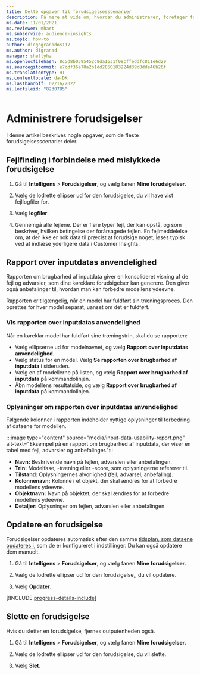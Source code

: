 ```yaml
---
title: Delte opgaver til forudsigelsesscenarier
description: Få mere at vide om, hvordan du administrerer, foretager fejlfinding og finjusterer forudsigelser.
ms.date: 11/01/2021
ms.reviewer: mhart
ms.subservice: audience-insights
ms.topic: how-to
author: diegogranados117
ms.author: digranad
manager: shellyha
ms.openlocfilehash: 8c5d8b0395452c8da1631f09cffeddfc811e6d29
ms.sourcegitcommit: e7cdf36a78a2b1dd2850183224d39c8dde46b26f
ms.translationtype: HT
ms.contentlocale: da-DK
ms.lasthandoff: 02/16/2022
ms.locfileid: "8230785"
---
```

# <a name="manage-predictions"></a>Administrere forudsigelser

I denne artikel beskrives nogle opgaver, som de fleste forudsigelsesscenarier deler.

## <a name="troubleshoot-a-failed-prediction"></a>Fejlfinding i forbindelse med mislykkede forudsigelse

1. Gå til **Intelligens** > **Forudsigelser**, og vælg fanen **Mine forudsigelser**.

1. Vælg de lodrette ellipser ud for den forudsigelse, du vil have vist fejllogfiler for.

1. Vælg **logfiler**.

1. Gennemgå alle fejlene. Der er flere typer fejl, der kan opstå, og som beskriver, hvilken betingelse der forårsagede fejlen. En fejlmeddelelse om, at der ikke er nok data til præcist at forudsige noget, løses typisk ved at indlæse yderligere data i Customer Insights.

## <a name="input-data-usability-report"></a>Rapport over inputdatas anvendelighed

Rapporten om brugbarhed af inputdata giver en konsolideret visning af de fejl og advarsler, som dine køreklare forudsigelser kan generere. Den giver også anbefalinger til, hvordan man kan forbedre modellens ydeevne.

Rapporten er tilgængelig, når en model har fuldført sin træningsproces. Den oprettes for hver model separat, uanset om det er fuldført.

### <a name="view-the-input-data-usability-report"></a>Vis rapporten over inputdatas anvendelighed

Når en køreklar model har fuldført sine træningstrin, skal du se rapporten:
- Vælg ellipserne ud for modelnavnet, og vælg **Rapport over inputdatas anvendelighed**.
- Vælg status for en model. Vælg **Se rapporten over brugbarhed af inputdata** i sideruden.
- Vælg en af modellerne på listen, og vælg **Rapport over brugbarhed af inputdata** på kommandolinjen.
- Åbn modellens resultatside, og vælg **Rapport over brugbarhed af inputdata** på kommandolinjen.

### <a name="information-in-the-input-data-usability-report"></a>Oplysninger om rapporten over inputdatas anvendelighed

Følgende kolonner i rapporten indeholder nyttige oplysninger til forbedring af dataene for modellen.

:::image type="content" source="media/input-data-usability-report.png" alt-text="Eksempel på en rapport om brugbarhed af inputdata, der viser en tabel med fejl, advarsler og anbefalinger.":::

- **Navn:** Beskrivende navn på fejlen, advarslen eller anbefalingen.
- **Trin:** Modelfase, -træning eller -score, som oplysningerne refererer til.
- **Tilstand:** Oplysningernes alvorlighed (fejl, advarsel, anbefaling).
- **Kolonnenavn:** Kolonne i et objekt, der skal ændres for at forbedre modellens ydeevne.
- **Objektnavn:** Navn på objektet, der skal ændres for at forbedre modellens ydeevne.
- **Detaljer:** Oplysninger om fejlen, advarslen eller anbefalingen.

## <a name="refresh-a-prediction"></a>Opdatere en forudsigelse

Forudsigelser opdateres automatisk efter den samme [tidsplan, som dataene opdateres i](system.md#schedule-tab), som de er konfigureret i indstillinger. Du kan også opdatere dem manuelt.

1. Gå til **Intelligens** > **Forudsigelser**, og vælg fanen **Mine forudsigelser**.

1. Vælg de lodrette ellipser ud for den forudsigelse,, du vil opdatere.

1. Vælg **Opdater**.

[!INCLUDE [progress-details-include](../includes/progress-details-pane.md)]

## <a name="delete-a-prediction"></a>Slette en forudsigelse

Hvis du sletter en forudsigelse, fjernes outputenheden også.

1. Gå til **Intelligens** > **Forudsigelser**, og vælg fanen **Mine forudsigelser**.

1. Vælg de lodrette ellipser ud for den forudsigelse, du vil slette.

1. Vælg **Slet**.
